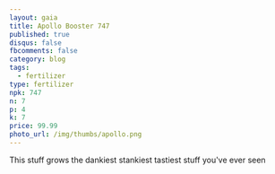 ```yaml
---
layout: gaia
title: Apollo Booster 747
published: true
disqus: false
fbcomments: false
category: blog
tags:
  - fertilizer
type: fertilizer
npk: 747
n: 7
p: 4
k: 7
price: 99.99
photo_url: /img/thumbs/apollo.png
---
```



This stuff grows the dankiest stankiest tastiest stuff you've ever seen 
